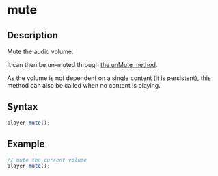 # mute

## Description

Mute the audio volume.

It can then be un-muted through [the unMute method](./unMute.md).

As the volume is not dependent on a single content (it is persistent), this
method can also be called when no content is playing.

## Syntax

```js
player.mute();
```

## Example

```js
// mute the current volume
player.mute();
```
